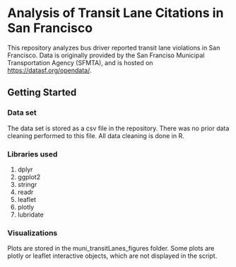 # Analysis of Transit Lane Citations in San Francisco

This repository analyzes bus driver reported transit lane violations in San Francisco. Data is originally provided by the San Franciso Municipal Transportation Agency (SFMTA), and is hosted on https://datasf.org/opendata/.

## Getting Started

### Data set

The data set is stored as a csv file in the repository. There was no prior data cleaning performed to this file. All data cleaning is done in R.

### Libraries used

1. dplyr
2. ggplot2
3. stringr
4. readr
5. leaflet
6. plotly
7. lubridate

### Visualizations

Plots are stored in the muni_transitLanes_figures folder. Some plots are plotly or leaflet interactive objects, which are not displayed in the script. 

